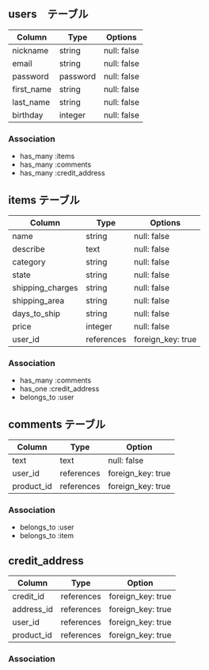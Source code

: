 ## users　テーブル

| Column     | Type     | Options     |
| ---------- | -------- | ----------- |
| nickname   | string   | null: false |
| email      | string   | null: false |
| password   | password | null: false |
| first_name | string   | null: false |
| last_name  | string   | null: false |
| birthday   | integer  | null: false |

### Association

- has_many :items
- has_many :comments
- has_many :credit_address

## items テーブル

| Column            | Type       | Options
| ----------------- | ---------- | -------
| name              | string     | null: false
| describe          | text       | null: false
| category          | string     | null: false
| state             | string     | null: false
| shipping_charges  | string     | null: false
| shipping_area     | string     | null: false
| days_to_ship      | string     | null: false
| price             | integer    | null: false
| user_id           | references | foreign_key: true

### Association

- has_many   :comments
- has_one    :credit_address
- belongs_to :user

## comments テーブル

| Column     | Type       | Option            |
| ---------- | ---------- | ----------------- |
| text       | text       | null: false       |
| user_id    | references | foreign_key: true |
| product_id | references | foreign_key: true |

### Association

- belongs_to :user
- belongs_to :item

## credit_address

| Column     | Type       | Option            |
| ---------- | ---------- | ----------------- |
| credit_id  | references | foreign_key: true |
| address_id | references | foreign_key: true |
| user_id    | references | foreign_key: true |
| product_id | references | foreign_key: true |

### Association

